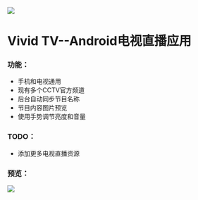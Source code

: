 ![](https://github.com/lvliheng/VividTv/blob/master/app/src/main/res/mipmap-xxxhdpi/ic_launcher.png)

Vivid TV--Android电视直播应用
=

### 功能：

* 手机和电视通用
* 现有多个CCTV官方频道
* 后台自动同步节目名称
* 节目内容图片预览
* 使用手势调节亮度和音量

### TODO：
* 添加更多电视直播资源

### 预览：

![](https://github.com/lvliheng/VividTv/blob/master/screenshots/vividtv.gif)
